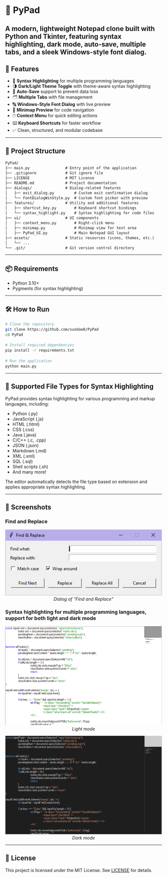 # 📝 PyPad
A modern, lightweight Notepad clone built with Python and Tkinter, featuring syntax highlighting, dark mode, auto-save, multiple tabs, and a sleek Windows-style font dialog.
---
## 🚀 Features
- 🎨 **Syntax Highlighting** for multiple programming languages
- 🌗 **Dark/Light Theme Toggle** with theme-aware syntax highlighting
- 💾 **Auto-Save** support to prevent data loss
- 🗂️ **Multiple Tabs** with file management
- 🔠 **Windows-Style Font Dialog** with live preview
- 📜 **Minimap Preview** for code navigation
- 🖱️ **Context Menu** for quick editing actions
- ⌨️ **Keyboard Shortcuts** for faster workflow
- ✅ Clean, structured, and modular codebase
---
## 📁 Project Structure
```
PyPad/
├── main.py                # Entry point of the application
├── .gitignore             # Git ignore file
├── LICENSE                # MIT License
├── README.md              # Project documentation
├── dialogs/               # Dialog-related features
│   ├── exit_dialog.py         # Custom exit confirmation dialog
│   └── FontDialogWinStyle.py  # Custom font picker with preview
├── features/              # Utility and additional features
│   ├── shortcut_key.py        # Keyboard shortcut bindings
│   └── syntax_highlight.py    # Syntax highlighting for code files
├── ui/                    # UI components
│   ├── context_menu.py        # Right-click menu
│   ├── minimap.py             # Minimap view for text area
│   ├── PyPad_UI.py            # Main Notepad GUI layout
├── assets/                # Static resources (icons, themes, etc.)
│   └── ...                  
└── .git/                  # Git version control directory
```
---
## 📦 Requirements
- Python 3.10+
- Pygments (for syntax highlighting)
---
## 🛠️ How to Run
```bash
# Clone the repository
git clone https://github.com/sundae0/PyPad
cd PyPad

# Install required dependencies
pip install -r requirements.txt

# Run the application
python main.py
```
---
## 🌟 Supported File Types for Syntax Highlighting
PyPad provides syntax highlighting for various programming and markup languages, including:
- Python (.py)
- JavaScript (.js)
- HTML (.html)
- CSS (.css)
- Java (.java)
- C/C++ (.c, .cpp)
- JSON (.json)
- Markdown (.md)
- XML (.xml)
- SQL (.sql)
- Shell scripts (.sh)
- And many more!

The editor automatically detects the file type based on extension and applies appropriate syntax highlighting.

---
## 🎨 Screenshots
### Find and Replace

<p align="center">
  <img src="img/findandreplace.PNG" alt="image" width="600"/><br>
  <em>Dialog of "Find and Replace"</em>
</p>

### Syntax highlighting for multiple programming languages, support for both light and dark mode

<p align="center">
  <img src="img/syntaxlightmode.PNG" alt="image" width="600"/><br>
  <em>Light mode</em>
</p>

<p align="center">
  <img src="img/syntaxdarkmode.PNG" alt="image" width="600"/><br>
  <em>Dark mode</em>
</p>

---
## 📄 License
This project is licensed under the MIT License. See [LICENSE](LICENSE) for details.
